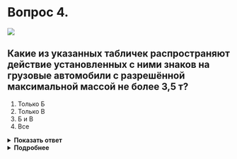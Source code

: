 # Вопрос 4.

![](https://s.drom.ru/i24227/pdd/tickets/2016/1542609068.jpg)

## Какие из указанных табличек распространяют действие установленных с ними знаков на грузовые автомобили с разрешённой максимальной массой не более 3,5 т?

1. Только Б
2. Только В
3. Б и В
4. Все

<details>
<summary><b>Показать ответ</b></summary>
Правильный ответ: 3
</details>
<details>
<summary><b>Подробнее</b></summary>
Таблички 8.4.1 (А) и 8.4.3 (Б) «Вид транспортного средства» распространяют своё действие: «А» – на грузовые автомобили, в том числе с прицепом, с р.м.м. более 3,5 т, «Б» – на легковые автомобили, а также грузовые автомобили с р.м.м. до 3,5 т. Табличка 8.6.1 (В) «Способ постановки транспортного средства на стоянку» распространяет действие знака 6.4 «Парковка (парковочное место)» на ВСЕ транспортные средства. Поэтому только таблички «Б» и «В» касаются грузовых автомобилей, р.м.м. которых не более 3,5 т.
(«Дорожные знаки»)
</details>